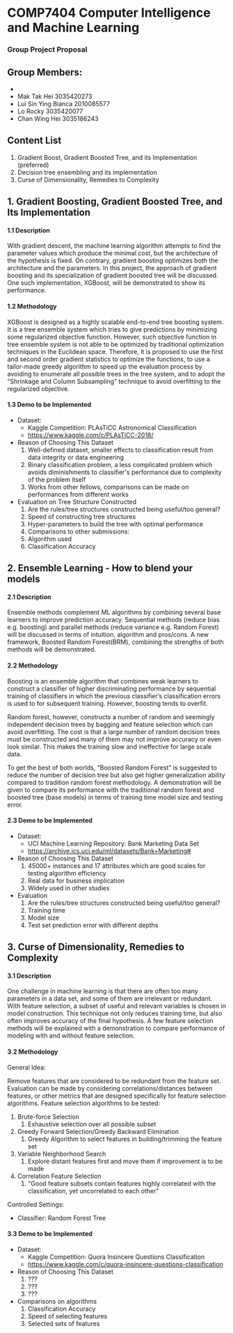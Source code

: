 # COMP7404 Computer Intelligence and Machine Learning

### Group Project Proposal

## Group Members:
* 
* Mak Tak Hei 3035420273
* Lui Sin Ying Bianca 2010085577
* Lo Rocky 3035420077
* Chan Wing Hei 3035186243


## Content List

1. Gradient Boost, Gradient Boosted Tree, and its Implementation (preferred)
2. Decision tree ensembling and its implementation
3. Curse of Dimensionality, Remedies to Complexity


## 1. Gradient Boosting, Gradient Boosted Tree, and Its Implementation
#### 1.1 Description

With gradient descent, the machine learning algorithm attempts to find the parameter values which produce the minimal cost, but the architecture of the hypothesis is fixed.  On contrary, gradient boosting optimizes both the architecture and the parameters.  In this project, the approach of gradient boosting and its specialization of gradient boosted tree will be discussed.  One such implementation, XGBoost, will be demonstrated to show its performance.

#### 1.2 Methodology
XGBoost is designed as a highly scalable end-to-end tree boosting system. It is a tree ensemble system which tries to give predictions by minimizing some regularized objective function. However, such objective function in tree ensemble system is not able to be optimized by traditional optimization techniques in the Euclidean space. Therefore, it is proposed to use the first and second order gradient statistics to optimize the functions, to use a tailor-made greedy algorithm to speed up the evaluation process by avoiding to enumerate all possible trees in the tree system, and to adopt the “Shrinkage and Column Subsampling” technique to avoid overfitting to the regularized objective.

#### 1.3 Demo to be Implemented
* Dataset:
   * Kaggle Competition: PLAsTiCC Astronomical Classification
   * https://www.kaggle.com/c/PLAsTiCC-2018/
* Reason of Choosing This Dataset
    1) Well-defined dataset, smaller effects to classification result from data integrity or data engineering
    2) Binary classification problem, a less complicated problem which avoids diminishments to classifier's performance due to complexity of the problem itself
    3) Works from other fellows, comparisons can be made on performances from different works
* Evaluation on Tree Structure Constructed
    1) Are the rules/tree structures constructed being useful/too general?
    2) Speed of constructing tree structures 
    3) Hyper-parameters to build the tree with optimal performance
    4) Comparisons to other submissions:
    5) Algorithm used
    6) Classification Accuracy

## 2. Ensemble Learning - How to blend your models
#### 2.1 Description

Ensemble methods complement ML algorithms by combining several base learners to improve prediction accuracy. Sequential methods (reduce bias e.g. boosting) and parallel methods (reduce variance e.g. Random Forest) will be discussed in terms of intuition, algorithm and pros/cons. A new framework, Boosted Random Forest(BRM), combining the strengths of both methods will be demonstrated.

#### 2.2 Methodology
Boosting is an ensemble algorithm that combines weak learners to construct a classifier of higher discriminating performance by sequential training of classifiers in which the previous classifier’s classification errors is used to for subsequent training. However, boosting tends to overfit.

Random forest, however, constructs a number of random and seemingly independent decision trees by bagging and feature selection which can avoid overfitting. The cost is that a large number of random decision trees must be constructed and many of them may not improve accuracy or even look similar. This makes the training slow and ineffective for large scale data.

To get the best of both worlds, “Boosted Random Forest” is suggested to reduce the number of decision tree but also get higher generalization ability compared to tradition random forest methodology. A demonstration will be given to compare its performance with the traditional random forest and boosted tree (base models) in terms of training time model size and testing error.

#### 2.3 Demo to be Implemented
* Dataset:
   * UCI Machine Learning Repository: Bank Marketing Data Set
   * https://archive.ics.uci.edu/ml/datasets/Bank+Marketing#
* Reason of Choosing This Dataset
    1) 45000+ instances and 17 attributes which are good scales for testing algorithm efficiency
    2) Real data for business implication
    3) Widely used in other studies
* Evaluation
    1) Are the rules/tree structures constructed being useful/too general?
    2) Training time
    3) Model size
    4) Test set prediction error with different depths

## 3. Curse of Dimensionality, Remedies to Complexity
#### 3.1 Description

One challenge in machine learning is that there are often too many parameters in a data set, and some of them are irrelevant or redundant. With feature selection, a subset of useful and relevant variables is chosen in model construction. This technique not only reduces training time, but also often improves accuracy of the final hypothesis. A few feature selection methods will be explained with a demonstration to compare performance of modeling with and without feature selection.

#### 3.2 Methodology
General Idea:

Remove features that are considered to be redundant from the feature set. Evaluation can be made by considering correlations/distances between features, or other metrics that are designed specifically for feature selection algorithms. Feature selection algorithms to be tested:
 1. Brute-force Selection
     1. Exhaustive selection over all possible subset
 2. Greedy Forward Selection/Greedy Backward Elimination
     1.  Greedy Algorithm to select features in building/trimming the feature set
 3. Variable Neighborhood Search
     1. Explore distant features first and move them if improvement is to be made
 4. Correlation Feature Selection
     1. "Good feature subsets contain features highly correlated with the classification, yet uncorrelated to each other"

Controlled Settings:
 * Classifier: Random Forest Tree

#### 3.3 Demo to be Implemented
* Dataset:
   * Kaggle Competition: Quora Insincere Questions Classification
   * https://www.kaggle.com/c/quora-insincere-questions-classification
* Reason of Choosing This Dataset
    1) ???
    2) ???
    3) ???
* Comparisons on algorithms
    1) Classification Accuracy
    2) Speed of selecting features
    3) Selected sets of features
